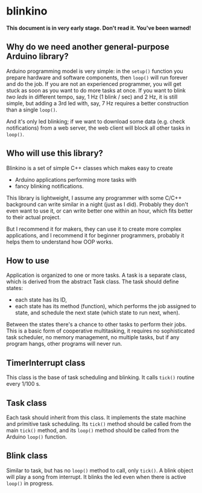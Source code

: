 # blinkino

**This document is in very early stage. Don't read it. You've been warned!**

## Why do we need another general-purpose Arduino library?

Arduino programming model is very simple: in the `setup()` function you prepare hardware and software components, then `loop()` will run forever and do the job. If you are not an experienced programmer, you will get stuck as soon as you want to do more tasks at once. If you want to blink *two leds* in different tempo, say, 1 Hz (1 blink / sec) and 2 Hz, it is still simple, but adding a 3rd led with, say, 7 Hz requires a better construction than a single  `loop()`. 

And it's only led blinking; if we want to download some data (e.g. check notifications) from a web server, the web client will block all other tasks in `loop()`.

## Who will use this library?

Blinkino is a set of simple C++ classes which makes easy to create
- Arduino applications performing more tasks with
- fancy blinking notifications.

This library is lightweight, I assume any programmer with some C/C++ background can write similar in a night (just as I did). Probably they don't even want to use it, or can write better one within an hour, which fits better to their actual project.

But I recommend it for makers, they can use it to create more complex applications, and I recommend it for beginner programmers, probably it helps them to understand how OOP works.

## How to use

Application is organized to one or more tasks. A task is a separate class, which is derived from the abstract Task class. The task should define states:
- each state has its ID,
- each state has its method (function), which performs the job assigned to state, and schedule the next state (which state to run next, when).

Between the states there's a chance to other tasks to perform their jobs. This is a basic form of cooperative multitasking, it requires no sophisticated task scheduler, no memory management, no multiple tasks, but if any program hangs, other programs will never run.

## TimerInterrupt class

This class is the base of task scheduling and blinking. It calls `tick()` routine every 1/100 s.

## Task class

Each task should inherit from this class. It implements the state machine and primitive task scheduling. Its `tick()` method should be called from the main `tick()` method, and its `loop()` method should be called from the Arduino `loop()` function.

## Blink class

Similar to task, but has no `loop()` method to call, only `tick()`. A blink object will play a song from interrupt. It blinks the led even when there is active `loop()` in progress.

